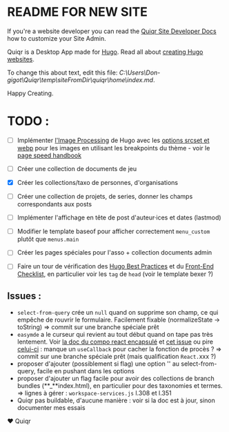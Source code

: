 # README FOR NEW SITE

If you're a website developer you can read the [Quiqr Site Developer
Docs](https://book.quiqr.org/)
how to customize your Site Admin.

Quiqr is a Desktop App made for [Hugo](https://gohugo.io). Read all about
[creating Hugo websites](https://gohugo.io/getting-started/quick-start/).

To change this about text, edit this file: *C:\Users\Don-gigot\Quiqr\temp\siteFromDir\quiqr\home\index.md*.

Happy Creating.

# TODO :
- [ ] Implémenter [l'Image Processing](https://gohugo.io/content-management/image-processing/) de Hugo avec les [options srcset et webp](https://dev.to/jsco/a-comprehensive-guide-to-responsive-images-picture-srcset-source-etc-4adj) pour les images en utilisant les breakpoints du thème - voir le [page speed handbook](https://codestitch.app/page-speed-handbook)
- [ ] Créer une collection de documents de jeu
- [x] Créer les collections/taxo de personnes, d'organisations
- [ ] Créer une collection de projets, de series, donner les champs correspondants aux posts
- [ ] Implémenter l'affichage en tête de post d'auteur·ices et dates (lastmod)
- [ ] Modifier le template baseof pour afficher correctement `menu_custom` plutôt que `menus.main`
- [ ] Créer les pages spéciales pour l'asso + collection documents admin
- [ ] Faire un tour de vérification des [Hugo Best Practices](https://github.com/spech66/hugo-best-practices?tab=readme-ov-file) et du [Front-End Checklist](https://github.com/thedaviddias/Front-End-Checklist), en particulier voir les `tag` de `head` (voir le template bexer ?)


## Issues :
- `select-from-query` crée un `null` quand on supprime son champ, ce qui empêche de rouvrir le formulaire. Facilement fixable (normalizeState -> toString) => commit sur une branche spéciale prêt
- `easymde` a le curseur qui revient au tout début quand on tape pas très lentement. Voir [la doc du compo react encapsulé](https://www.npmjs.com/package/react-simplemde-editor) et [cet issue](https://github.com/RIP21/react-simplemde-editor/issues/116) ou pire [celui-ci](https://github.com/RIP21/react-simplemde-editor/issues/209) : manque un `useCallback` pour cacher la fonction de procès ? => commit sur une branche spéciale prêt (mais qualification `React.`xxx ?)
- proposer d'ajouter (possiblement si flag) une option '' au select-from-query, facile en pushant dans les options
- proposer d'ajouter un flag facile pour avoir des collections de branch bundles (**_**index.html), en particulier pour des taxonomies et termes. => lignes à gérer : `workspace-services.js` l.308 et l.351
- Quiqr pas buildable, d'aucune manière : voir si la doc est à jour, sinon documenter mes essais

❤️ Quiqr